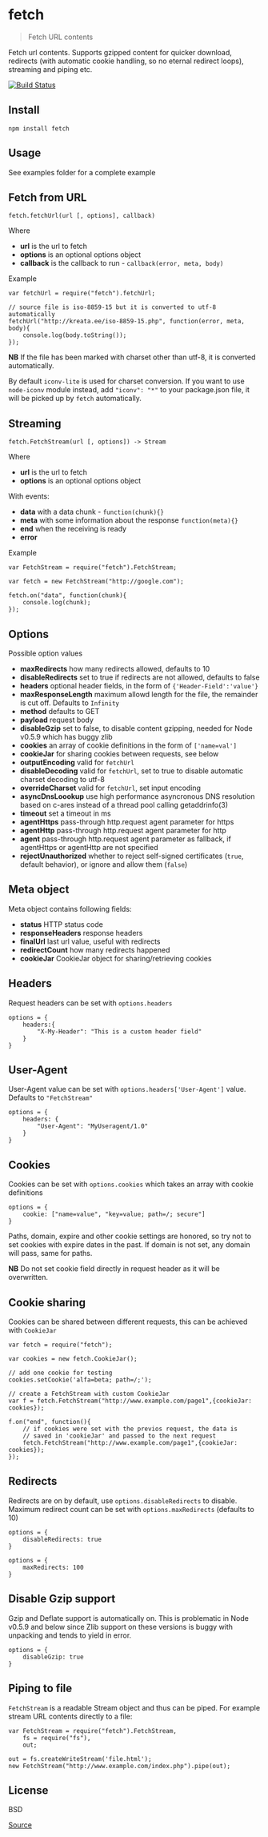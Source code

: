 # fetch

> Fetch URL contents

Fetch url contents. Supports gzipped content for quicker download, redirects (with automatic cookie handling, so no eternal redirect loops), streaming and piping etc.

[![Build Status](https://travis-ci.org/andris9/fetch.svg?branch=master)](https://travis-ci.org/andris9/fetch)

Install
-------

    npm install fetch
    

Usage
-----

See examples folder for a complete example

Fetch from URL
--------------

`fetch.fetchUrl(url [, options], callback)`

Where

*   **url** is the url to fetch
*   **options** is an optional options object
*   **callback** is the callback to run - `callback(error, meta, body)`

Example

    var fetchUrl = require("fetch").fetchUrl;
    
    // source file is iso-8859-15 but it is converted to utf-8 automatically
    fetchUrl("http://kreata.ee/iso-8859-15.php", function(error, meta, body){
        console.log(body.toString());
    });
    

**NB** If the file has been marked with charset other than utf-8, it is converted automatically.

By default `iconv-lite` is used for charset conversion. If you want to use `node-iconv` module instead, add `"iconv": "*"` to your package.json file, it will be picked up by `fetch` automatically.

Streaming
---------

`fetch.FetchStream(url [, options]) -> Stream`

Where

*   **url** is the url to fetch
*   **options** is an optional options object

With events:

*   **data** with a data chunk - `function(chunk){}`
*   **meta** with some information about the response `function(meta){}`
*   **end** when the receiving is ready
*   **error**

Example

    var FetchStream = require("fetch").FetchStream;
    
    var fetch = new FetchStream("http://google.com");
    
    fetch.on("data", function(chunk){
        console.log(chunk);
    });
    

Options
-------

Possible option values

*   **maxRedirects** how many redirects allowed, defaults to 10
*   **disableRedirects** set to true if redirects are not allowed, defaults to false
*   **headers** optional header fields, in the form of `{'Header-Field':'value'}`
*   **maxResponseLength** maximum allowd length for the file, the remainder is cut off. Defaults to `Infinity`
*   **method** defaults to GET
*   **payload** request body
*   **disableGzip** set to false, to disable content gzipping, needed for Node v0.5.9 which has buggy zlib
*   **cookies** an array of cookie definitions in the form of `['name=val']`
*   **cookieJar** for sharing cookies between requests, see below
*   **outputEncoding** valid for `fetchUrl`
*   **disableDecoding** valid for `fetchUrl`, set to true to disable automatic charset decoding to utf-8
*   **overrideCharset** valid for `fetchUrl`, set input encoding
*   **asyncDnsLoookup** use high performance asyncronous DNS resolution based on c-ares instead of a thread pool calling getaddrinfo(3)
*   **timeout** set a timeout in ms
*   **agentHttps** pass-through http.request agent parameter for https
*   **agentHttp** pass-through http.request agent parameter for http
*   **agent** pass-through http.request agent parameter as fallback, if agentHttps or agentHttp are not specified
*   **rejectUnauthorized** whether to reject self-signed certificates (`true`, default behavior), or ignore and allow them (`false`)

Meta object
-----------

Meta object contains following fields:

*   **status** HTTP status code
*   **responseHeaders** response headers
*   **finalUrl** last url value, useful with redirects
*   **redirectCount** how many redirects happened
*   **cookieJar** CookieJar object for sharing/retrieving cookies

Headers
-------

Request headers can be set with `options.headers`

    options = {
        headers:{
            "X-My-Header": "This is a custom header field"
        }
    }
    

User-Agent
----------

User-Agent value can be set with `options.headers['User-Agent']` value. Defaults to `"FetchStream"`

    options = {
        headers: {
            "User-Agent": "MyUseragent/1.0"
        }
    }
    

Cookies
-------

Cookies can be set with `options.cookies` which takes an array with cookie definitions

    options = {
        cookie: ["name=value", "key=value; path=/; secure"]
    }
    

Paths, domain, expire and other cookie settings are honored, so try not to set cookies with expire dates in the past. If domain is not set, any domain will pass, same for paths.

**NB** Do not set cookie field directly in request header as it will be overwritten.

Cookie sharing
--------------

Cookies can be shared between different requests, this can be achieved with `CookieJar`

    var fetch = require("fetch");
    
    var cookies = new fetch.CookieJar();
    
    // add one cookie for testing
    cookies.setCookie('alfa=beta; path=/;');
    
    // create a FetchStream with custom CookieJar
    var f = fetch.FetchStream("http://www.example.com/page1",{cookieJar: cookies});
    
    f.on("end", function(){
        // if cookies were set with the previos request, the data is
        // saved in 'cookieJar' and passed to the next request
        fetch.FetchStream("http://www.example.com/page1",{cookieJar: cookies});
    });
    

Redirects
---------

Redirects are on by default, use `options.disableRedirects` to disable. Maximum redirect count can be set with `options.maxRedirects` (defaults to 10)

    options = {
        disableRedirects: true
    }
    
    options = {
        maxRedirects: 100
    }
    

Disable Gzip support
--------------------

Gzip and Deflate support is automatically on. This is problematic in Node v0.5.9 and below since Zlib support on these versions is buggy with unpacking and tends to yield in error.

    options = {
        disableGzip: true
    }
    

Piping to file
--------------

`FetchStream` is a readable Stream object and thus can be piped. For example stream URL contents directly to a file:

    var FetchStream = require("fetch").FetchStream,
        fs = require("fs"),
        out;
    
    out = fs.createWriteStream('file.html');
    new FetchStream("http://www.example.com/index.php").pipe(out);
    

License
-------

BSD


[Source](https://www.npmjs.com/package/fetch)